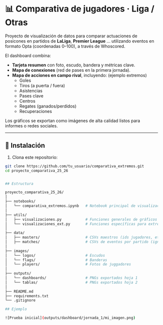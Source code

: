 # 📊 Comparativa de jugadores · Liga / Otras

Proyecto de visualización de datos para comparar actuaciones de posicones en partidos de **LaLiga**, **Premier League** ... utilizando eventos en formato Opta (coordenadas 0–100), a través de Whoscored.

El dashboard combina:
- **Tarjeta resumen** con foto, escudo, bandera y métricas clave.
- **Mapa de conexiones** (red de pases en la primera jornada).
- **Mapa de acciones en campo rival**, incluyendo: (ejemplo extremos)
  - Goles
  - Tiros (a puerta / fuera)
  - Asistencias
  - Pases clave
  - Centros
  - Regates (ganados/perdidos)
  - Recuperaciones

Los gráficos se exportan como imágenes de alta calidad listos para informes o redes sociales.

---

## 🚀 Instalación

1. Clona este repositorio:
```bash
git clone https://github.com/tu_usuario/comparativa_extremos.git
cd proyecto_comparativa_25_26


## Estructura

proyecto_comparativa_25_26/
│
├── notebooks/
│   └── comparativa_extremos.ipynb   # Notebook principal de visualización
│
├── utils/
│   ├── visualizaciones.py           # Funciones generales de gráficos
│   └── visualizaciones_ext.py       # Funciones específicas para extremos
│
├── data/
│   ├── masters/                     # CSVs maestros (ids jugadores, etc.)
│   ├── matches/                     # CSVs de eventos por partido (ignorado en git)
│
├── images/
│   └── logos/                       # Escudos
│   └── flags/                       # Banderas
│   └── players/                     # Fotos de juggadores
│
├── outputs/
│   └── dashboards/                  # PNGs exportados hoja 1
│   └── tablas/                      # PNGs exportados hoja 2
│
├── README.md
├── requirements.txt
└── .gitignore

## Ejemplo

![Prueba inicial](outputs/dashboard/jornada_1/mi_imagen.png)
